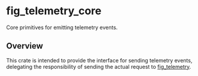 # fig_telemetry_core

Core primitives for emitting telemetry events.

## Overview

This crate is intended to provide the interface for sending telemetry events,
delegating the responsibility of sending the actual request to [fig_telemetry](../fig_telemetry).


